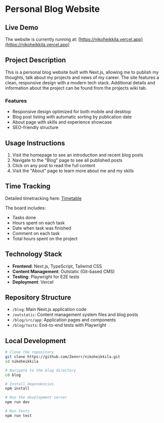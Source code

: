# Personal Blog Website

## Live Demo

The website is currently running at: [https://nikoheikkila.vercel.app](https://nikoheikkila.vercel.app)

## Project Description

This is a personal blog website built with Next.js, allowing me to publish my thoughts, talk about my projects and news of my career. The site features a clean, responsive design with a modern tech stack.
Additional details and information about the project can be found from the projects wiki tab.

### Features

- Responsive design optimized for both mobile and desktop
- Blog post listing with automatic sorting by publication date
- About page with skills and experience showcase
- SEO-friendly structure

## Usage Instructions

1. Visit the homepage to see an introduction and recent blog posts
2. Navigate to the "Blog" page to see all published posts
3. Click on any post to read the full content
4. Visit the "About" page to learn more about me and my skills

## Time Tracking

Detailed timetracking here: [Timetable](https://github.com/Zennrr/nikoheikkila/blob/main/documents/timetable.md)

The board includes:

- Tasks done
- Hours spent on each task
- Date when task was finished
- Comment on each task
- Total hours spent on the project

## Technology Stack

- **Frontend**: Next.js, TypeScript, Tailwind CSS
- **Content Management**: Outstatic (Git-based CMS)
- **Testing**: Playwright for E2E tests
- **Deployment**: Vercel

## Repository Structure

- `/blog`: Main Next.js application code
- `/outstatic`: Content management system files and blog posts
- `/blog/src/app`: Application pages and components
- `/blog/tests`: End-to-end tests with Playwright

## Local Development

```bash
# Clone the repository
git clone https://github.com/Zennrr/nikoheikkila.git
cd nikoheikkila

# Navigate to the blog directory
cd blog

# Install dependencies
npm install

# Run the development server
npm run dev

# Run tests
npm run test
```
